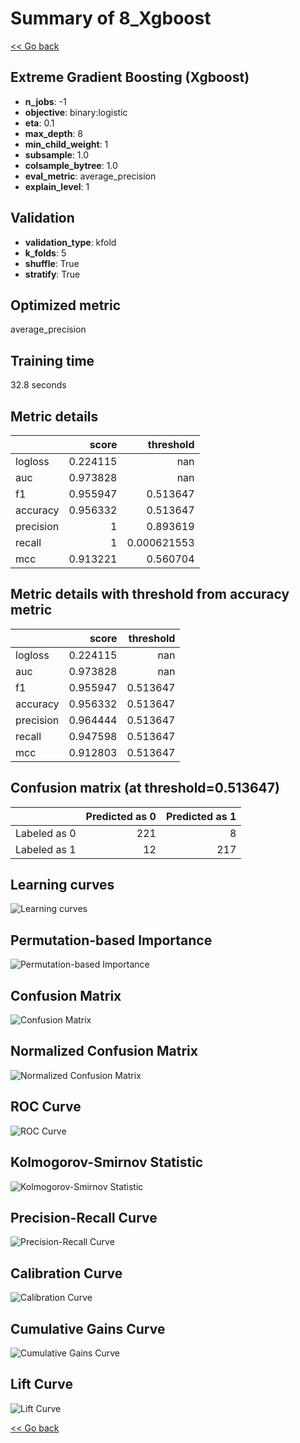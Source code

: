 # Summary of 8_Xgboost

[<< Go back](../README.md)


## Extreme Gradient Boosting (Xgboost)
- **n_jobs**: -1
- **objective**: binary:logistic
- **eta**: 0.1
- **max_depth**: 8
- **min_child_weight**: 1
- **subsample**: 1.0
- **colsample_bytree**: 1.0
- **eval_metric**: average_precision
- **explain_level**: 1

## Validation
 - **validation_type**: kfold
 - **k_folds**: 5
 - **shuffle**: True
 - **stratify**: True

## Optimized metric
average_precision

## Training time

32.8 seconds

## Metric details
|           |    score |     threshold |
|:----------|---------:|--------------:|
| logloss   | 0.224115 | nan           |
| auc       | 0.973828 | nan           |
| f1        | 0.955947 |   0.513647    |
| accuracy  | 0.956332 |   0.513647    |
| precision | 1        |   0.893619    |
| recall    | 1        |   0.000621553 |
| mcc       | 0.913221 |   0.560704    |


## Metric details with threshold from accuracy metric
|           |    score |   threshold |
|:----------|---------:|------------:|
| logloss   | 0.224115 |  nan        |
| auc       | 0.973828 |  nan        |
| f1        | 0.955947 |    0.513647 |
| accuracy  | 0.956332 |    0.513647 |
| precision | 0.964444 |    0.513647 |
| recall    | 0.947598 |    0.513647 |
| mcc       | 0.912803 |    0.513647 |


## Confusion matrix (at threshold=0.513647)
|              |   Predicted as 0 |   Predicted as 1 |
|:-------------|-----------------:|-----------------:|
| Labeled as 0 |              221 |                8 |
| Labeled as 1 |               12 |              217 |

## Learning curves
![Learning curves](learning_curves.png)

## Permutation-based Importance
![Permutation-based Importance](permutation_importance.png)
## Confusion Matrix

![Confusion Matrix](confusion_matrix.png)


## Normalized Confusion Matrix

![Normalized Confusion Matrix](confusion_matrix_normalized.png)


## ROC Curve

![ROC Curve](roc_curve.png)


## Kolmogorov-Smirnov Statistic

![Kolmogorov-Smirnov Statistic](ks_statistic.png)


## Precision-Recall Curve

![Precision-Recall Curve](precision_recall_curve.png)


## Calibration Curve

![Calibration Curve](calibration_curve_curve.png)


## Cumulative Gains Curve

![Cumulative Gains Curve](cumulative_gains_curve.png)


## Lift Curve

![Lift Curve](lift_curve.png)



[<< Go back](../README.md)
